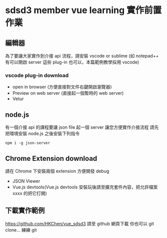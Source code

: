 # sdsd3 member vue learning 實作前置作業

## 編輯器
為了要讓大家實作到介接  api 流程，請安裝 vscode or sublime (如 notepad++ 有可以開啟 server 這些 plug-in 也可以，本篇範例教學採用 vscode)
### vscode plug-in download
- open in browser (方便直接對文件右鍵開啟瀏覽器)
- Preview on web server (直接起一個暫時的 web server)
- Vetur

## node.js
有一個介接 api 的課程要讓 json file 起一個 server 讓您方便實作介接流程
請先把環境安裝 node.js 之後安裝下列指令
~~~
npm i -g json-server
~~~

## Chrome Extension download
請在 Chrome 下安裝兩個 extension 方便開發 debug
- JSON Viewer
- Vue.js devtools(Vue.js devtools 安裝玩後請至擴充套件內容，把允許檔案 xxxx 的把它打開)

## 下載實作範例
https://github.com/HKChen/vue_sdsd3
請至 github 網頁下載
你也可以 git clone… 練練 git